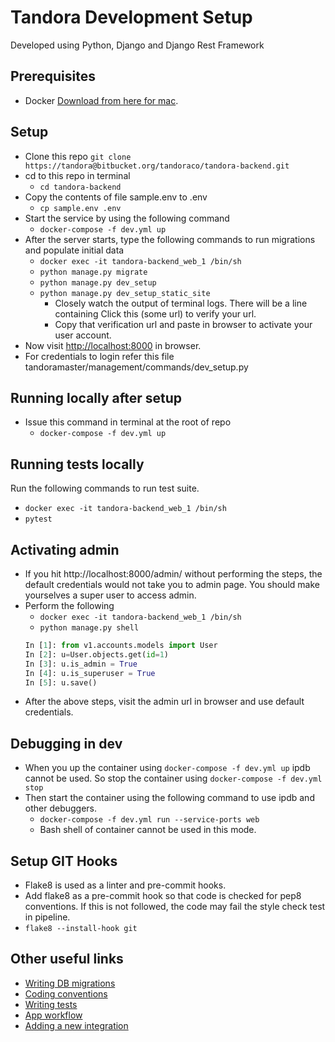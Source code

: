 # Tandora Development Setup

Developed using Python, Django and Django Rest Framework

## Prerequisites

- Docker [Download from here for mac](https://download.docker.com/mac/stable/Docker.dmg).

## Setup

- Clone this repo
    `git clone https://tandora@bitbucket.org/tandoraco/tandora-backend.git`
- cd to this repo in terminal
    - `cd tandora-backend`
- Copy the contents of file sample.env to .env
    - `cp sample.env .env`
- Start the service by using the following command
    - `docker-compose -f dev.yml up`
- After the server starts, type the following commands to run migrations and populate initial data
    - `docker exec -it tandora-backend_web_1 /bin/sh`
    - `python manage.py migrate`
    - `python manage.py dev_setup`
    - `python manage.py dev_setup_static_site`
        - Closely watch the output of terminal logs. There will be a line containing Click this (some url) to verify your url.
        - Copy that verification url and paste in browser to activate your user account.
- Now visit [http://localhost:8000](http://localhost:8000) in browser.
- For credentials to login refer this file tandoramaster/management/commands/dev_setup.py


## Running locally after setup
- Issue this command in terminal at the root of repo
    - `docker-compose -f dev.yml up`

## Running tests locally

Run the following commands to run test suite.
- `docker exec -it tandora-backend_web_1 /bin/sh`
- `pytest`

## Activating admin
-  If you hit http://localhost:8000/admin/ without performing the steps, the default credentials would not take you
to admin page. You should make yourselves a super user to access admin.
- Perform the following
    - `docker exec -it tandora-backend_web_1 /bin/sh`
    - `python manage.py shell`
    ```python
    In [1]: from v1.accounts.models import User
    In [2]: u=User.objects.get(id=1)
    In [3]: u.is_admin = True
    In [4]: u.is_superuser = True
    In [5]: u.save()
    ```
- After the above steps, visit the admin url in browser and use default credentials.

## Debugging in dev

- When you up the container using `docker-compose -f dev.yml up` ipdb cannot be used. So stop the container using `docker-compose -f dev.yml stop`
- Then start the container using the following command to use ipdb and other debuggers.
    - `docker-compose -f dev.yml run --service-ports web`
    - Bash shell of container cannot be used in this mode.

## Setup GIT Hooks

- Flake8 is used as a linter and pre-commit hooks.
- Add flake8 as a pre-commit hook so that code is checked for pep8 conventions. If this is not followed, the code may fail the style check test in pipeline.
- `flake8 --install-hook git`

## Other useful links

- [Writing DB migrations](https://bitbucket.org/tandoraco/tandora-backend/wiki/DB%20migrations)
- [Coding conventions](https://bitbucket.org/tandoraco/tandora-backend/wiki/Coding%20conventions)
- [Writing tests](https://bitbucket.org/tandoraco/tandora-backend/wiki/Writing%20tests)
- [App workflow](https://bitbucket.org/tandoraco/tandora-backend/wiki/Workflow%20of%20app)
- [Adding a new integration](https://bitbucket.org/tandoraco/tandora-backend/wiki/New%20Integration%20Guidelines)

